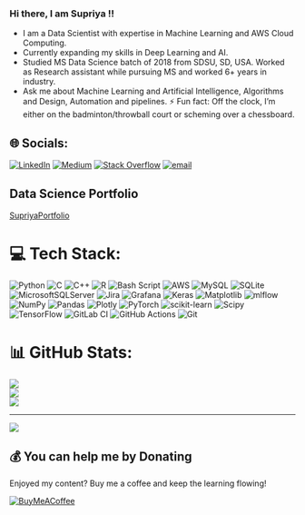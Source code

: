 <!-- Simple Bio and Stats -->
### Hi there, I am Supriya !!

- I am a Data Scientist with expertise in Machine Learning and AWS Cloud Computing. <br>
- Currently expanding my skills in Deep Learning and AI.<br>
- Studied MS Data Science batch of 2018 from SDSU, SD, USA. Worked as Research assistant while pursuing MS and worked 6+ years in industry.<br>
- Ask me about Machine Learning and Artificial Intelligence, Algorithms and Design, Automation and pipelines.
⚡ Fun fact: Off the clock, I’m either on the badminton/throwball court or scheming over a chessboard.


## 🌐 Socials:
[![LinkedIn](https://img.shields.io/badge/LinkedIn-%230077B5.svg?logo=linkedin&logoColor=white)](https://linkedin.com/in/supriya-jadhav-236a90b5) [![Medium](https://img.shields.io/badge/Medium-12100E?logo=medium&logoColor=white)](https://medium.com/@Supriyasampat) [![Stack Overflow](https://img.shields.io/badge/-Stackoverflow-FE7A16?logo=stack-overflow&logoColor=white)](https://stackoverflow.com/users/sjadhav) [![email](https://img.shields.io/badge/Email-D14836?logo=gmail&logoColor=white)](mailto:supriyasampat21@gmail.com) 

## Data Science Portfolio
[SupriyaPortfolio](https://www.datascienceportfol.io/supriyasampat21)

# 💻 Tech Stack:
![Python](https://img.shields.io/badge/python-3670A0?style=for-the-badge&logo=python&logoColor=ffdd54) ![C](https://img.shields.io/badge/c-%2300599C.svg?style=for-the-badge&logo=c&logoColor=white) ![C++](https://img.shields.io/badge/c++-%2300599C.svg?style=for-the-badge&logo=c%2B%2B&logoColor=white) ![R](https://img.shields.io/badge/r-%23276DC3.svg?style=for-the-badge&logo=r&logoColor=white) ![Bash Script](https://img.shields.io/badge/bash_script-%23121011.svg?style=for-the-badge&logo=gnu-bash&logoColor=white) ![AWS](https://img.shields.io/badge/AWS-%23FF9900.svg?style=for-the-badge&logo=amazon-aws&logoColor=white) ![MySQL](https://img.shields.io/badge/mysql-4479A1.svg?style=for-the-badge&logo=mysql&logoColor=white) ![SQLite](https://img.shields.io/badge/sqlite-%2307405e.svg?style=for-the-badge&logo=sqlite&logoColor=white) ![MicrosoftSQLServer](https://img.shields.io/badge/Microsoft%20SQL%20Server-CC2927?style=for-the-badge&logo=microsoft%20sql%20server&logoColor=white) ![Jira](https://img.shields.io/badge/jira-%230A0FFF.svg?style=for-the-badge&logo=jira&logoColor=white) ![Grafana](https://img.shields.io/badge/grafana-%23F46800.svg?style=for-the-badge&logo=grafana&logoColor=white) ![Keras](https://img.shields.io/badge/Keras-%23D00000.svg?style=for-the-badge&logo=Keras&logoColor=white) ![Matplotlib](https://img.shields.io/badge/Matplotlib-%23ffffff.svg?style=for-the-badge&logo=Matplotlib&logoColor=black) ![mlflow](https://img.shields.io/badge/mlflow-%23d9ead3.svg?style=for-the-badge&logo=numpy&logoColor=blue) ![NumPy](https://img.shields.io/badge/numpy-%23013243.svg?style=for-the-badge&logo=numpy&logoColor=white) ![Pandas](https://img.shields.io/badge/pandas-%23150458.svg?style=for-the-badge&logo=pandas&logoColor=white) ![Plotly](https://img.shields.io/badge/Plotly-%233F4F75.svg?style=for-the-badge&logo=plotly&logoColor=white) ![PyTorch](https://img.shields.io/badge/PyTorch-%23EE4C2C.svg?style=for-the-badge&logo=PyTorch&logoColor=white) ![scikit-learn](https://img.shields.io/badge/scikit--learn-%23F7931E.svg?style=for-the-badge&logo=scikit-learn&logoColor=white) ![Scipy](https://img.shields.io/badge/SciPy-%230C55A5.svg?style=for-the-badge&logo=scipy&logoColor=%white) ![TensorFlow](https://img.shields.io/badge/TensorFlow-%23FF6F00.svg?style=for-the-badge&logo=TensorFlow&logoColor=white) ![GitLab CI](https://img.shields.io/badge/gitlab%20CI-%23181717.svg?style=for-the-badge&logo=gitlab&logoColor=white) ![GitHub Actions](https://img.shields.io/badge/github%20actions-%232671E5.svg?style=for-the-badge&logo=githubactions&logoColor=white) ![Git](https://img.shields.io/badge/git-%23F05033.svg?style=for-the-badge&logo=git&logoColor=white) 
# 📊 GitHub Stats:
![](https://github-readme-stats.vercel.app/api?username=supriya-s-jadhav&theme=dark&hide_border=false&include_all_commits=false&count_private=false)<br/>
![](https://nirzak-streak-stats.vercel.app/?user=supriya-s-jadhav&theme=dark&hide_border=false)<br/>
![](https://github-readme-stats.vercel.app/api/top-langs/?username=supriya-s-jadhav&card_width=300&size_weight=0.5&count_weight=0.5&theme=dark&hide_border=false&include_all_commits=false&count_private=false)<br>

---
[![](https://visitcount.itsvg.in/api?id=supriya-s-jadhav&icon=0&color=0)](https://visitcount.itsvg.in)

  ## 💰 You can help me by Donating
Enjoyed my content? Buy me a coffee and keep the learning flowing!

  [![BuyMeACoffee](https://img.shields.io/badge/Buy%20Me%20a%20Coffee-ffdd00?style=for-the-badge&logo=buy-me-a-coffee&logoColor=black)](https://buymeacoffee.com/supriyasampat) 

  
<!-- Proudly created with GPRM ( https://gprm.itsvg.in ) -->


